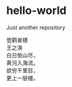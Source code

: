 # hello-world
Just another repository
 <html>
 <head>
 </head>
 <body>
 <align=center> 登鹳雀楼<br>
 王之涣<br>
 白日依山尽，<br>
 黄河入海流。<br>
 欲穷千里目，<br>
 更上一层楼。<br></p>
 </body> 
 </html>
